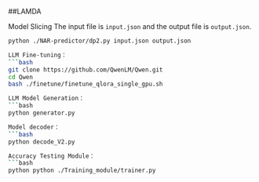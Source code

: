 ##LAMDA

Model Slicing
The input file is `input.json` and the output file is `output.json`.

```bash
python ./NAR-predictor/dp2.py input.json output.json

LLM Fine-tuning：
```bash
git clone https://github.com/QwenLM/Qwen.git
cd Qwen
bash ./finetune/finetune_qlora_single_gpu.sh 

LLM Model Generation：
```bash
python generator.py

Model decoder：
```bash
python decode_V2.py

Accuracy Testing Module：
```bash
python python ./Training_module/trainer.py



